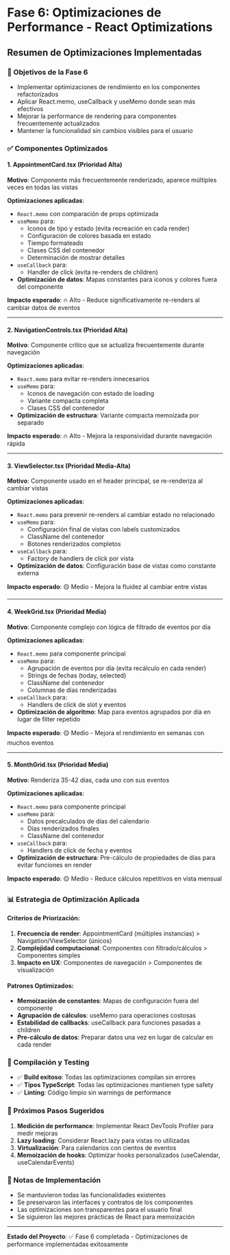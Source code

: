 # Fase 6: Optimizaciones de Performance - React Optimizations

## Resumen de Optimizaciones Implementadas

### 🎯 Objetivos de la Fase 6
- Implementar optimizaciones de rendimiento en los componentes refactorizados
- Aplicar React.memo, useCallback y useMemo donde sean más efectivos
- Mejorar la performance de rendering para componentes frecuentemente actualizados
- Mantener la funcionalidad sin cambios visibles para el usuario

### ✅ Componentes Optimizados

#### 1. AppointmentCard.tsx (Prioridad Alta)
**Motivo**: Componente más frecuentemente renderizado, aparece múltiples veces en todas las vistas

**Optimizaciones aplicadas**:
- `React.memo` con comparación de props optimizada
- `useMemo` para:
  - Iconos de tipo y estado (evita recreación en cada render)
  - Configuración de colores basada en estado
  - Tiempo formateado
  - Clases CSS del contenedor
  - Determinación de mostrar detalles
- `useCallback` para:
  - Handler de click (evita re-renders de children)
- **Optimización de datos**: Mapas constantes para iconos y colores fuera del componente

**Impacto esperado**: 🔥 Alto - Reduce significativamente re-renders al cambiar datos de eventos

---

#### 2. NavigationControls.tsx (Prioridad Alta)
**Motivo**: Componente crítico que se actualiza frecuentemente durante navegación

**Optimizaciones aplicadas**:
- `React.memo` para evitar re-renders innecesarios
- `useMemo` para:
  - Iconos de navegación con estado de loading
  - Variante compacta completa
  - Clases CSS del contenedor
- **Optimización de estructura**: Variante compacta memoizada por separado

**Impacto esperado**: 🔥 Alto - Mejora la responsividad durante navegación rápida

---

#### 3. ViewSelector.tsx (Prioridad Media-Alta)
**Motivo**: Componente usado en el header principal, se re-renderiza al cambiar vistas

**Optimizaciones aplicadas**:
- `React.memo` para prevenir re-renders al cambiar estado no relacionado
- `useMemo` para:
  - Configuración final de vistas con labels customizados
  - ClassName del contenedor
  - Botones renderizados completos
- `useCallback` para:
  - Factory de handlers de click por vista
- **Optimización de datos**: Configuración base de vistas como constante externa

**Impacto esperado**: 🟡 Medio - Mejora la fluidez al cambiar entre vistas

---

#### 4. WeekGrid.tsx (Prioridad Media)
**Motivo**: Componente complejo con lógica de filtrado de eventos por día

**Optimizaciones aplicadas**:
- `React.memo` para componente principal
- `useMemo` para:
  - Agrupación de eventos por día (evita recálculo en cada render)
  - Strings de fechas (today, selected)
  - ClassName del contenedor
  - Columnas de días renderizadas
- `useCallback` para:
  - Handlers de click de slot y eventos
- **Optimización de algoritmo**: Map para eventos agrupados por día en lugar de filter repetido

**Impacto esperado**: 🟡 Medio - Mejora el rendimiento en semanas con muchos eventos

---

#### 5. MonthGrid.tsx (Prioridad Media)
**Motivo**: Renderiza 35-42 días, cada uno con sus eventos

**Optimizaciones aplicadas**:
- `React.memo` para componente principal
- `useMemo` para:
  - Datos precalculados de días del calendario
  - Días renderizados finales
  - ClassName del contenedor
- `useCallback` para:
  - Handlers de click de fecha y eventos
- **Optimización de estructura**: Pre-cálculo de propiedades de días para evitar funciones en render

**Impacto esperado**: 🟡 Medio - Reduce cálculos repetitivos en vista mensual

### 📊 Estrategia de Optimización Aplicada

#### Criterios de Priorización:
1. **Frecuencia de render**: AppointmentCard (múltiples instancias) > Navigation/ViewSelector (únicos)
2. **Complejidad computacional**: Componentes con filtrado/cálculos > Componentes simples  
3. **Impacto en UX**: Componentes de navegación > Componentes de visualización

#### Patrones Optimizados:
- **Memoización de constantes**: Mapas de configuración fuera del componente
- **Agrupación de cálculos**: useMemo para operaciones costosas
- **Estabilidad de callbacks**: useCallback para funciones pasadas a children
- **Pre-cálculo de datos**: Preparar datos una vez en lugar de calcular en cada render

### 🔄 Compilación y Testing
- ✅ **Build exitoso**: Todas las optimizaciones compilan sin errores
- ✅ **Tipos TypeScript**: Todas las optimizaciones mantienen type safety
- ✅ **Linting**: Código limpio sin warnings de performance

### 🎯 Próximos Pasos Sugeridos
1. **Medición de performance**: Implementar React DevTools Profiler para medir mejoras
2. **Lazy loading**: Considerar React.lazy para vistas no utilizadas
3. **Virtualización**: Para calendarios con cientos de eventos
4. **Memoización de hooks**: Optimizar hooks personalizados (useCalendar, useCalendarEvents)

### 📝 Notas de Implementación
- Se mantuvieron todas las funcionalidades existentes
- Se preservaron las interfaces y contratos de los componentes
- Las optimizaciones son transparentes para el usuario final
- Se siguieron las mejores prácticas de React para memoización

---

**Estado del Proyecto**: ✅ Fase 6 completada - Optimizaciones de performance implementadas exitosamente

